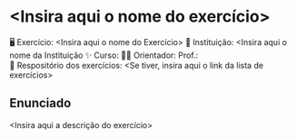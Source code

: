 # <Insira aqui o nome do exercício>

🖥️ Exercício: <Insira aqui o nome do Exercício>
🏫 Instituição: <Insira aqui o nome da Instituição
✨ Curso: <Insira aqui o nome do Curso>
👨‍🏫 Orientador: Prof.: <Insira aqui o nome do professor>  
📖 Respositório dos exercícios: <Se tiver, insira aqui o link da lista de exercícios>
## Enunciado
<Insira aqui a descrição do exercício>

